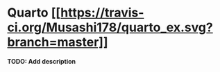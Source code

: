 # Quarto [[https://travis-ci.org/Musashi178/quarto_ex.svg?branch=master]]

**TODO: Add description**
